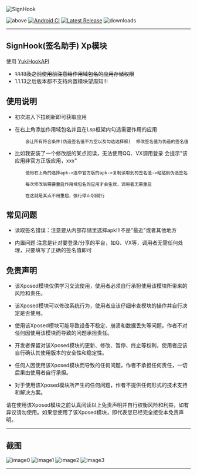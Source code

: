 ![SignHook](https://socialify.git.ci/xihan123/SignHook/image?description=1&forks=1&issues=1&language=1&name=1&owner=1&pulls=1&stargazers=1&theme=Auto)

![above](https://img.shields.io/badge/Android-8.0%20or%20above-brightgreen.svg)
[![Android CI](https://github.com/xihan123/SignHook/actions/workflows/build.yml/badge.svg)](https://github.com/xihan123/SignHook/actions/workflows/build.yml)
[![Latest Release](https://img.shields.io/github/release/xihan123/SignHook.svg)](https://github.com/xihan123/SignHook/releases)
![downloads](https://img.shields.io/github/downloads/xihan123/SignHook/total)

---

## SignHook(签名助手) Xp模块

使用 [YukiHookAPI](https://github.com/fankes/YukiHookAPI)

* ~~1.1.13及之前使用前注意给作用域包名的应用存储权限~~
* 1.1.13之后版本都不支持内置模块望周知!!!

## 使用说明

* 初次进入下拉刷新即可获取应用

* 在右上角添加作用域包名并且在Lsp框架内勾选需要作用的应用

          会让所有符合条件(伪造签名值不为空以及勾选选择框)  修改签名值为伪造的签名值

* 比如我安装了一个修改版的某点阅读，无法使用QQ、VX调用登录 会提示"该应用非官方正版应用，xxx"

          使用右上角的选择apk->选中官方版的apk->复制读取到的签名值->粘贴到伪造签名

          每次修改后需要重启作用域包名的应用才会生效，调用者无需重启

          在这就是某点不用重启，强行停止QQ就行

## 常见问题

* 读取签名错误：注意要从内部存储里选择apk!!!不是"最近"或者其他地方

* 内置问题:注意是针对要登录/分享的平台，如Q、VX等，调用者无需任何处理，只要填写了正确的签名值即可

## 免责声明

* 该Xposed模块仅供学习交流使用，使用者必须自行承担使用该模块所带来的风险和责任。

* 该Xposed模块可以修改系统行为，使用者应该仔细审查模块的操作并自行决定是否使用。
* 使用该Xposed模块可能导致设备不稳定、崩溃和数据丢失等问题。作者不对任何因使用该模块而导致的问题承担责任。
* 开发者保留对该Xposed模块的更新、修改、暂停、终止等权利，使用者应该自行确认其使用版本的安全性和稳定性。
* 任何人因使用该Xposed模块而导致的任何问题，作者不承担任何责任，一切后果由使用者自行承担。
* 对于使用该Xposed模块所产生的任何问题，作者不提供任何形式的技术支持和解决方案。

请在使用该Xposed模块之前认真阅读以上免责声明并自行权衡风险和利益，如有异议请勿使用。如果您使用了该Xposed模块，即代表您已经完全接受本免责声明。

---

## 截图

![image0](Screenshots/0.png)
![image1](Screenshots/1.png)
![image2](Screenshots/2.png)
![image3](Screenshots/3.png)

---
